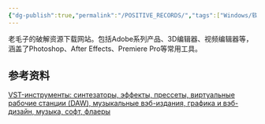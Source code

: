 ```yaml
---
{"dg-publish":true,"permalink":"/POSITIVE_RECORDS/","tags":["Windows/软件仓库"],"noteIcon":""}
---
```


老毛子的破解资源下载网站。包括Adobe系列产品、3D编辑器、视频编辑器等，涵盖了Photoshop、After Effects、Premiere Pro等常用工具。


## 参考资料
[VST-инструменты: синтезаторы, эффекты, прессеты, виртуальные рабочие станции (DAW), музыкальные вэб-издания, графика и вэб-дизайн, музыка, софт, флаеры](https://positiverecords.ru/)